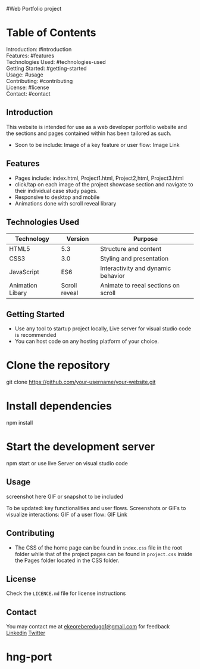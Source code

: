 #Web Portfolio project

# Table of Contents

Introduction: #introduction <br>
Features: #features <br>
Technologies Used: #technologies-used <br>
Getting Started: #getting-started<br>
Usage: #usage<br>
Contributing: #contributing<br>
License: #license<br>
Contact: #contact<br>

## Introduction

This website is intended for use as a web developer portfolio website and the sections and pages contained within has been tailored as such.

- Soon to be include: Image of a key feature or user flow: Image Link

## Features

- Pages include: index.html, Project1.html, Project2,html, Project3.html
- click/tap on each image of the project showcase section and navigate to their individual case study pages.
- Responsive to desktop and mobile
- Animations done with scroll reveal library

## Technologies Used

| Technology       | Version       | Purpose                             |
| ---------------- | ------------- | ----------------------------------- |
| HTML5            | 5.3           | Structure and content               |
| CSS3             | 3.0           | Styling and presentation            |
| JavaScript       | ES6           | Interactivity and dynamic behavior  |
| Animation Libary | Scroll reveal | Animate to reeal sections on scroll |

## Getting Started

- Use any tool to startup project locally, Live server for visual studio code is recommended
- You can host code on any hosting platform of your choice.

# Clone the repository

git clone https://github.com/your-username/your-website.git

# Install dependencies

npm install

# Start the development server

npm start or use live Server on visual studio code

## Usage


  screenshot here GIF or snapshot to be included

To be updated:
key functionalities and user flows.
Screenshots or GIFs to visualize interactions:
GIF of a user flow: GIF Link

## Contributing

- The CSS of the home page can be found in `index.css` file in the root folder while that of the project pages can be found in `project.css` inside the Pages folder located in the CSS folder.

## License

Check the `LICENCE.md` file for license instructions

## Contact

You may contact me at ekeoreberedugo1@gmail.com for feedback <br>
[Linkedin](https://www.linkedin.com/in/ekeopre-beredugo-204580111/)
[Twitter](https://twitter.com/iamthebuilder__)
# hng-port

